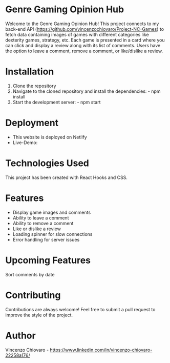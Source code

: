 # Genre Gaming Opinion Hub

Welcome to the Genre Gaming Opinion Hub! This project connects to my back-end API (https://github.com/vincenzochiovaro/Project-NC-Games) to fetch data containing images of games with different categories like dexterity games, strategy, etc. Each game is presented in a card where you can click and display a review along with its list of comments. Users have the option to leave a comment, remove a comment, or like/dislike a review.

# Installation

1. Clone the repository
2. Navigate to the cloned repository and install the dependencies: - npm install
3. Start the development server: - npm start

# Deployment

- This website is deployed on Netlify
- Live-Demo:

# Technologies Used

This project has been created with React Hooks and CSS.

# Features

- Display game images and comments
- Ability to leave a comment
- Ability to remove a comment
- Like or dislike a review
- Loading spinner for slow connections
- Error handling for server issues

# Upcoming Features

Sort comments by date

# Contributing

Contributions are always welcome! Feel free to submit a pull request to improve the style of the project.

# Author

Vincenzo Chiovaro - https://www.linkedin.com/in/vincenzo-chiovaro-22258a176/
